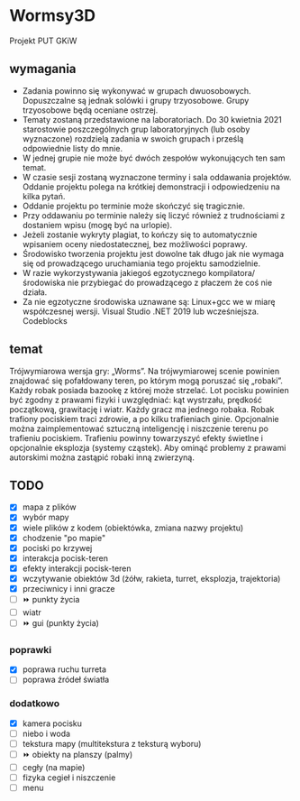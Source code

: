# Wormsy3D
Projekt PUT GKiW

## wymagania

  -  Zadania powinno się wykonywać w grupach dwuosobowych. Dopuszczalne są jednak solówki i grupy trzyosobowe. Grupy trzyosobowe będą oceniane ostrzej.
  -  Tematy zostaną przedstawione na laboratoriach. Do 30 kwietnia 2021 starostowie poszczególnych grup laboratoryjnych (lub osoby wyznaczone) rozdzielą zadania w swoich grupach i prześlą odpowiednie listy do mnie.
  -  W jednej grupie nie może być dwóch zespołów wykonujących ten sam temat.
  -  W czasie sesji zostaną wyznaczone terminy i sala oddawania projektów. Oddanie projektu polega na krótkiej demonstracji i odpowiedzeniu na kilka pytań.
  -  Oddanie projektu po terminie może skończyć się tragicznie.
  -  Przy oddawaniu po terminie należy się liczyć również z trudnościami z dostaniem wpisu (mogę być na urlopie).
  -  Jeżeli zostanie wykryty plagiat, to kończy się to automatycznie wpisaniem oceny niedostatecznej, bez możliwości poprawy.
  -  Środowisko tworzenia projektu jest dowolne tak długo jak nie wymaga się od prowadzącego uruchamiania tego projektu samodzielnie.
  -  W razie wykorzystywania jakiegoś egzotycznego kompilatora/środowiska nie przybiegać do prowadzącego z płaczem że coś nie działa.
  -  Za nie egzotyczne środowiska uznawane są:
        Linux+gcc we w miarę współczesnej wersji.
        Visual Studio .NET 2019 lub wcześniejsza.
        Codeblocks
        
## temat
  Trójwymiarowa wersja gry: „Worms”. Na trójwymiarowej scenie powinien znajdować się pofałdowany teren, po którym mogą poruszać się „robaki”. Każdy robak posiada bazookę z której może strzelać. Lot pocisku powinien być zgodny z prawami fizyki i uwzględniać: kąt wystrzału, prędkość początkową, grawitację i wiatr. Każdy gracz ma jednego robaka. Robak trafiony pociskiem traci zdrowie, a po kilku trafieniach ginie. Opcjonalnie można zaimplementować sztuczną inteligencję i niszczenie terenu po trafieniu pociskiem. Trafieniu powinny towarzyszyć efekty świetlne i opcjonalnie eksplozja (systemy cząstek). Aby ominąć problemy z prawami autorskimi można zastąpić robaki inną zwierzyną.

## TODO

- [x] mapa z plików
- [x] wybór mapy
- [x] wiele plików z kodem (obiektówka, zmiana nazwy projektu)
- [x] chodzenie "po mapie"
- [x] pociski po krzywej
- [x] interakcja pocisk-teren
- [x] efekty interakcji pocisk-teren
- [x] wczytywanie obiektów 3d (żółw, rakieta, turret, eksplozja, trajektoria)
- [x] przeciwnicy i inni gracze
- [ ] :fast_forward: punkty życia
- [ ] wiatr
- [ ] :fast_forward: gui (punkty życia)

### poprawki
- [x] poprawa ruchu turreta
- [ ] poprawa źródeł światła

### dodatkowo
- [x] kamera pocisku
- [ ] niebo i woda
- [ ] tekstura mapy (multitekstura z teksturą wyboru)
- [ ] :fast_forward: obiekty na planszy (palmy)
- [ ] cegły (na mapie)
- [ ] fizyka cegieł i niszczenie 
- [ ] menu
